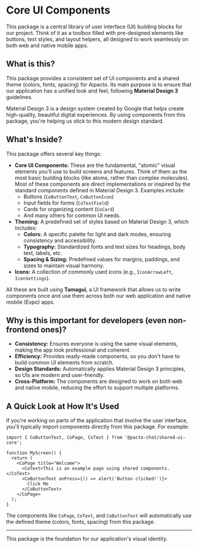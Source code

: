 # Core UI Components

This package is a central library of user interface (UI) building blocks for our project. Think of it as a toolbox filled with pre-designed elements like buttons, text styles, and layout helpers, all designed to work seamlessly on both web and native mobile apps.

## What is this?

This package provides a consistent set of UI components and a shared theme (colors, fonts, spacing) for Aipacto. Its main purpose is to ensure that our application has a unified look and feel, following **Material Design 3** guidelines.

Material Design 3 is a design system created by Google that helps create high-quality, beautiful digital experiences. By using components from this package, you're helping us stick to this modern design standard.

## What's Inside?

This package offers several key things:

* **Core UI Components:** These are the fundamental, "atomic" visual elements you'll use to build screens and features. Think of them as the most basic building blocks (like atoms, rather than complex molecules). Most of these components are direct implementations or inspired by the standard components defined in Material Design 3. Examples include:
  * Buttons (`CoButtonText`, `CoButtonIcon`)
  * Input fields for forms (`CoTextField`)
  * Cards for organizing content (`CoCard`)
  * And many others for common UI needs.
* **Theming:** A predefined set of styles based on Material Design 3, which includes:
  * **Colors:** A specific palette for light and dark modes, ensuring consistency and accessibility.
  * **Typography:** Standardized fonts and text sizes for headings, body text, labels, etc.
  * **Spacing & Sizing:** Predefined values for margins, paddings, and sizes to maintain visual harmony.
* **Icons:** A collection of commonly used icons (e.g., `IconArrowLeft`, `IconSettings`).

All these are built using **Tamagui**, a UI framework that allows us to write components once and use them across both our web application and native mobile (Expo) apps.

## Why is this important for developers (even non-frontend ones)?

* **Consistency:** Ensures everyone is using the same visual elements, making the app look professional and coherent.
* **Efficiency:** Provides ready-made components, so you don't have to build common UI elements from scratch.
* **Design Standards:** Automatically applies Material Design 3 principles, so UIs are modern and user-friendly.
* **Cross-Platform:** The components are designed to work on both web and native mobile, reducing the effort to support multiple platforms.

## A Quick Look at How It's Used

If you're working on parts of the application that involve the user interface, you'll typically import components directly from this package. For example:

```tsx
import { CoButtonText, CoPage, CoText } from '@pacto-chat/shared-ui-core';

function MyScreen() {
  return (
    <CoPage title="Welcome">
      <CoText>This is an example page using shared components.</CoText>
      <CoButtonText onPress={() => alert('Button clicked!')}>
        Click Me
      </CoButtonText>
    </CoPage>
  );
}
```

The components like `CoPage`, `CoText`, and `CoButtonText` will automatically use the defined theme (colors, fonts, spacing) from this package.

---

This package is the foundation for our application's visual identity.

